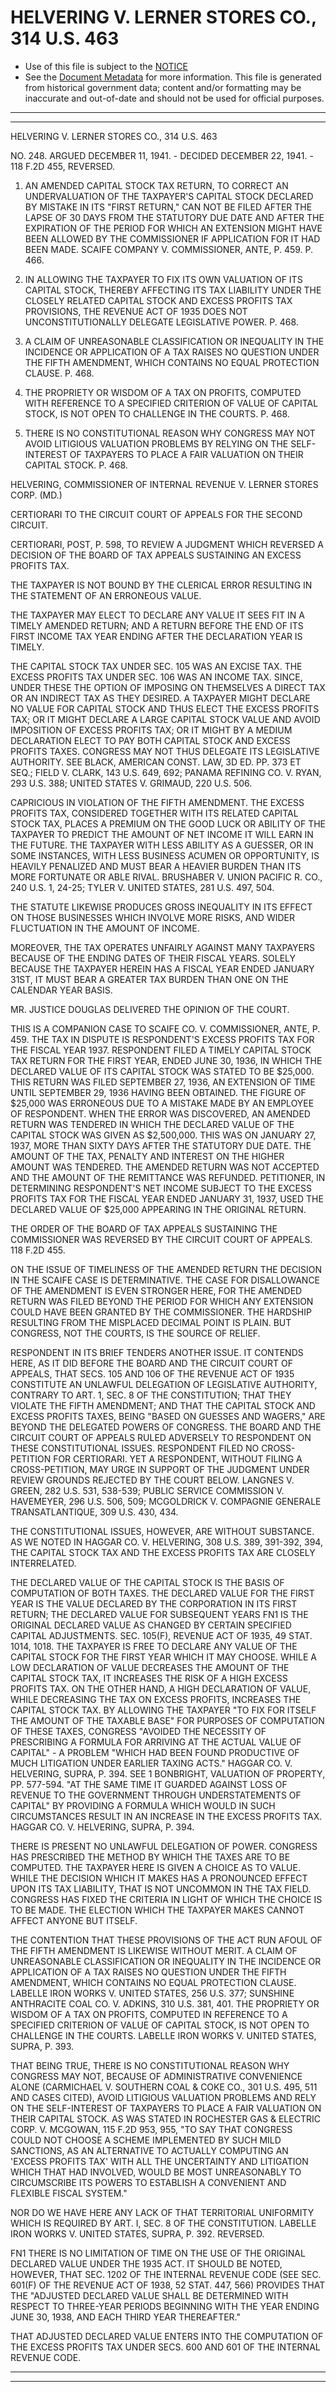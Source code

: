 ---
---

# HELVERING V. LERNER STORES CO., 314 U.S. 463

* Use of this file is subject to the [NOTICE](https://github.com/publicdocs/notice/blob/master/NOTICE)
* See the [Document Metadata](../../../) for more information.
  This file is generated from historical government data; content and/or formatting may be inaccurate and out-of-date and should not be used for official purposes.

----------
----------

HELVERING V. LERNER STORES CO., 314 U.S. 463

NO. 248.  ARGUED DECEMBER 11, 1941.  - DECIDED DECEMBER 22, 1941.  - 118 F.2D 455, REVERSED.

1.  AN AMENDED CAPITAL STOCK TAX RETURN, TO CORRECT AN UNDERVALUATION OF THE TAXPAYER'S CAPITAL STOCK DECLARED BY MISTAKE IN ITS "FIRST RETURN," CAN NOT BE FILED AFTER THE LAPSE OF 30 DAYS FROM THE STATUTORY DUE DATE AND AFTER THE EXPIRATION OF THE PERIOD FOR WHICH AN EXTENSION MIGHT HAVE BEEN ALLOWED BY THE COMMISSIONER IF APPLICATION FOR IT HAD BEEN MADE.  SCAIFE COMPANY V. COMMISSIONER, ANTE, P. 459.  P. 466.

2.  IN ALLOWING THE TAXPAYER TO FIX ITS OWN VALUATION OF ITS CAPITAL STOCK, THEREBY AFFECTING ITS TAX LIABILITY UNDER THE CLOSELY RELATED CAPITAL STOCK AND EXCESS PROFITS TAX PROVISIONS, THE REVENUE ACT OF 1935 DOES NOT UNCONSTITUTIONALLY DELEGATE LEGISLATIVE POWER.  P. 468.

3.  A CLAIM OF UNREASONABLE CLASSIFICATION OR INEQUALITY IN THE INCIDENCE OR APPLICATION OF A TAX RAISES NO QUESTION UNDER THE FIFTH AMENDMENT, WHICH CONTAINS NO EQUAL PROTECTION CLAUSE.  P. 468.

4.  THE PROPRIETY OR WISDOM OF A TAX ON PROFITS, COMPUTED WITH REFERENCE TO A SPECIFIED CRITERION OF VALUE OF CAPITAL STOCK, IS NOT OPEN TO CHALLENGE IN THE COURTS.  P. 468.

5.  THERE IS NO CONSTITUTIONAL REASON WHY CONGRESS MAY NOT AVOID LITIGIOUS VALUATION PROBLEMS BY RELYING ON THE SELF-INTEREST OF TAXPAYERS TO PLACE A FAIR VALUATION ON THEIR CAPITAL STOCK.  P. 468.

HELVERING, COMMISSIONER OF INTERNAL REVENUE V. LERNER STORES CORP. (MD.)

CERTIORARI TO THE CIRCUIT COURT OF APPEALS FOR THE SECOND CIRCUIT.

CERTIORARI, POST, P. 598, TO REVIEW A JUDGMENT WHICH REVERSED A DECISION OF THE BOARD OF TAX APPEALS SUSTAINING AN EXCESS PROFITS TAX.

THE TAXPAYER IS NOT BOUND BY THE CLERICAL ERROR RESULTING IN THE STATEMENT OF AN ERRONEOUS VALUE.

THE TAXPAYER MAY ELECT TO DECLARE ANY VALUE IT SEES FIT IN A TIMELY AMENDED RETURN; AND A RETURN BEFORE THE END OF ITS FIRST INCOME TAX YEAR ENDING AFTER THE DECLARATION YEAR IS TIMELY.

THE CAPITAL STOCK TAX UNDER SEC. 105 WAS AN EXCISE TAX.  THE EXCESS PROFITS TAX UNDER SEC. 106 WAS AN INCOME TAX.  SINCE, UNDER THESE THE OPTION OF IMPOSING ON THEMSELVES A DIRECT TAX OR AN INDIRECT TAX AS THEY DESIRED.  A TAXPAYER MIGHT DECLARE NO VALUE FOR CAPITAL STOCK AND THUS ELECT THE EXCESS PROFITS TAX; OR IT MIGHT DECLARE A LARGE CAPITAL STOCK VALUE AND AVOID IMPOSITION OF EXCESS PROFITS TAX; OR IT MIGHT BY A MEDIUM DECLARATION ELECT TO PAY BOTH CAPITAL STOCK AND EXCESS PROFITS TAXES.  CONGRESS MAY NOT THUS DELEGATE ITS LEGISLATIVE AUTHORITY.  SEE BLACK, AMERICAN CONST. LAW, 3D ED. PP. 373 ET SEQ.; FIELD V. CLARK, 143 U.S. 649, 692; PANAMA REFINING CO. V. RYAN, 293 U.S. 388; UNITED STATES V. GRIMAUD, 220 U.S. 506.

CAPRICIOUS IN VIOLATION OF THE FIFTH AMENDMENT.  THE EXCESS PROFITS TAX, CONSIDERED TOGETHER WITH ITS RELATED CAPITAL STOCK TAX, PLACES A PREMIUM ON THE GOOD LUCK OR ABILITY OF THE TAXPAYER TO PREDICT THE AMOUNT OF NET INCOME IT WILL EARN IN THE FUTURE.  THE TAXPAYER WITH LESS ABILITY AS A GUESSER, OR IN SOME INSTANCES, WITH LESS BUSINESS ACUMEN OR OPPORTUNITY, IS HEAVILY PENALIZED AND MUST BEAR A HEAVIER BURDEN THAN ITS MORE FORTUNATE OR ABLE RIVAL.  BRUSHABER V. UNION PACIFIC R. CO., 240 U.S. 1, 24-25; TYLER V. UNITED STATES, 281 U.S. 497, 504.

THE STATUTE LIKEWISE PRODUCES GROSS INEQUALITY IN ITS EFFECT ON THOSE BUSINESSES WHICH INVOLVE MORE RISKS, AND WIDER FLUCTUATION IN THE AMOUNT OF INCOME.

MOREOVER, THE TAX OPERATES UNFAIRLY AGAINST MANY TAXPAYERS BECAUSE OF THE ENDING DATES OF THEIR FISCAL YEARS.  SOLELY BECAUSE THE TAXPAYER HEREIN HAS A FISCAL YEAR ENDED JANUARY 31ST, IT MUST BEAR A GREATER TAX BURDEN THAN ONE ON THE CALENDAR YEAR BASIS.

MR. JUSTICE DOUGLAS DELIVERED THE OPINION OF THE COURT.

THIS IS A COMPANION CASE TO SCAIFE CO. V. COMMISSIONER, ANTE, P. 459.  THE TAX IN DISPUTE IS RESPONDENT'S EXCESS PROFITS TAX FOR THE FISCAL YEAR 1937.  RESPONDENT FILED A TIMELY CAPITAL STOCK TAX RETURN FOR THE FIRST YEAR, ENDED JUNE 30, 1936, IN WHICH THE DECLARED VALUE OF ITS CAPITAL STOCK WAS STATED TO BE $25,000.  THIS RETURN WAS FILED SEPTEMBER 27, 1936, AN EXTENSION OF TIME UNTIL SEPTEMBER 29, 1936 HAVING BEEN OBTAINED.  THE FIGURE OF $25,000 WAS ERRONEOUS DUE TO A MISTAKE MADE BY AN EMPLOYEE OF RESPONDENT.  WHEN THE ERROR WAS DISCOVERED, AN AMENDED RETURN WAS TENDERED IN WHICH THE DECLARED VALUE OF THE CAPITAL STOCK WAS GIVEN AS $2,500,000.  THIS WAS ON JANUARY 27, 1937, MORE THAN SIXTY DAYS AFTER THE STATUTORY DUE DATE.  THE AMOUNT OF THE TAX, PENALTY AND INTEREST ON THE HIGHER AMOUNT WAS TENDERED.  THE AMENDED RETURN WAS NOT ACCEPTED AND THE AMOUNT OF THE REMITTANCE WAS REFUNDED.  PETITIONER, IN DETERMINING RESPONDENT'S NET INCOME SUBJECT TO THE EXCESS PROFITS TAX FOR THE FISCAL YEAR ENDED JANUARY 31, 1937, USED THE DECLARED VALUE OF $25,000 APPEARING IN THE ORIGINAL RETURN.

THE ORDER OF THE BOARD OF TAX APPEALS SUSTAINING THE COMMISSIONER WAS REVERSED BY THE CIRCUIT COURT OF APPEALS.  118 F.2D 455.

ON THE ISSUE OF TIMELINESS OF THE AMENDED RETURN THE DECISION IN THE SCAIFE CASE IS DETERMINATIVE.  THE CASE FOR DISALLOWANCE OF THE AMENDMENT IS EVEN STRONGER HERE, FOR THE AMENDED RETURN WAS FILED BEYOND THE PERIOD FOR WHICH ANY EXTENSION COULD HAVE BEEN GRANTED BY THE COMMISSIONER.  THE HARDSHIP RESULTING FROM THE MISPLACED DECIMAL POINT IS PLAIN.  BUT CONGRESS, NOT THE COURTS, IS THE SOURCE OF RELIEF.

RESPONDENT IN ITS BRIEF TENDERS ANOTHER ISSUE.  IT CONTENDS HERE, AS IT DID BEFORE THE BOARD AND THE CIRCUIT COURT OF APPEALS, THAT SECS. 105 AND 106 OF THE REVENUE ACT OF 1935 CONSTITUTE AN UNLAWFUL DELEGATION OF LEGISLATIVE AUTHORITY, CONTRARY TO ART. 1, SEC. 8 OF THE CONSTITUTION; THAT THEY VIOLATE THE FIFTH AMENDMENT; AND THAT THE CAPITAL STOCK AND EXCESS PROFITS TAXES, BEING "BASED ON GUESSES AND WAGERS," ARE BEYOND THE DELEGATED POWERS OF CONGRESS.  THE BOARD AND THE CIRCUIT COURT OF APPEALS RULED ADVERSELY TO RESPONDENT ON THESE CONSTITUTIONAL ISSUES.  RESPONDENT FILED NO CROSS-PETITION FOR CERTIORARI.  YET A RESPONDENT, WITHOUT FILING A CROSS-PETITION, MAY URGE IN SUPPORT OF THE JUDGMENT UNDER REVIEW GROUNDS REJECTED BY THE COURT BELOW.  LANGNES V. GREEN, 282 U.S. 531, 538-539; PUBLIC SERVICE COMMISSION V. HAVEMEYER, 296 U.S. 506, 509; MCGOLDRICK V. COMPAGNIE GENERALE TRANSATLANTIQUE, 309 U.S. 430, 434.

THE CONSTITUTIONAL ISSUES, HOWEVER, ARE WITHOUT SUBSTANCE.  AS WE NOTED IN HAGGAR CO. V. HELVERING, 308 U.S. 389, 391-392, 394, THE CAPITAL STOCK TAX AND THE EXCESS PROFITS TAX ARE CLOSELY INTERRELATED.

THE DECLARED VALUE OF THE CAPITAL STOCK IS THE BASIS OF COMPUTATION OF BOTH TAXES.  THE DECLARED VALUE FOR THE FIRST YEAR IS THE VALUE DECLARED BY THE CORPORATION IN ITS FIRST RETURN; THE DECLARED VALUE FOR SUBSEQUENT YEARS  FN1  IS THE ORIGINAL DECLARED VALUE AS CHANGED BY CERTAIN SPECIFIED CAPITAL ADJUSTMENTS.  SEC. 105(F), REVENUE ACT OF 1935, 49 STAT. 1014, 1018.  THE TAXPAYER IS FREE TO DECLARE ANY VALUE OF THE CAPITAL STOCK FOR THE FIRST YEAR WHICH IT MAY CHOOSE.  WHILE A LOW DECLARATION OF VALUE DECREASES THE AMOUNT OF THE CAPITAL STOCK TAX, IT INCREASES THE RISK OF A HIGH EXCESS PROFITS TAX.  ON THE OTHER HAND, A HIGH DECLARATION OF VALUE, WHILE DECREASING THE TAX ON EXCESS PROFITS, INCREASES THE CAPITAL STOCK TAX.  BY ALLOWING THE TAXPAYER "TO FIX FOR ITSELF THE AMOUNT OF THE TAXABLE BASE" FOR PURPOSES OF COMPUTATION OF THESE TAXES, CONGRESS "AVOIDED THE NECESSITY OF PRESCRIBING A FORMULA FOR ARRIVING AT THE ACTUAL VALUE OF CAPITAL" - A PROBLEM "WHICH HAD BEEN FOUND PRODUCTIVE OF MUCH LITIGATION UNDER EARLIER TAXING ACTS."  HAGGAR CO. V. HELVERING, SUPRA, P. 394.  SEE 1 BONBRIGHT, VALUATION OF PROPERTY, PP. 577-594.  "AT THE SAME TIME IT GUARDED AGAINST LOSS OF REVENUE TO THE GOVERNMENT THROUGH UNDERSTATEMENTS OF CAPITAL" BY PROVIDING A FORMULA WHICH WOULD IN SUCH CIRCUMSTANCES RESULT IN AN INCREASE IN THE EXCESS PROFITS TAX.  HAGGAR CO. V. HELVERING, SUPRA, P. 394.

THERE IS PRESENT NO UNLAWFUL DELEGATION OF POWER.  CONGRESS HAS PRESCRIBED THE METHOD BY WHICH THE TAXES ARE TO BE COMPUTED.  THE TAXPAYER HERE IS GIVEN A CHOICE AS TO VALUE.  WHILE THE DECISION WHICH IT MAKES HAS A PRONOUNCED EFFECT UPON ITS TAX LIABILITY, THAT IS NOT UNCOMMON IN THE TAX FIELD.  CONGRESS HAS FIXED THE CRITERIA IN LIGHT OF WHICH THE CHOICE IS TO BE MADE.  THE ELECTION WHICH THE TAXPAYER MAKES CANNOT AFFECT ANYONE BUT ITSELF.

THE CONTENTION THAT THESE PROVISIONS OF THE ACT RUN AFOUL OF THE FIFTH AMENDMENT IS LIKEWISE WITHOUT MERIT.  A CLAIM OF UNREASONABLE CLASSIFICATION OR INEQUALITY IN THE INCIDENCE OR APPLICATION OF A TAX RAISES NO QUESTION UNDER THE FIFTH AMENDMENT, WHICH CONTAINS NO EQUAL PROTECTION CLAUSE.  LABELLE IRON WORKS V. UNITED STATES, 256 U.S. 377; SUNSHINE ANTHRACITE COAL CO. V. ADKINS, 310 U.S. 381, 401.  THE PROPRIETY OR WISDOM OF A TAX ON PROFITS, COMPUTED IN REFERENCE TO A SPECIFIED CRITERION OF VALUE OF CAPITAL STOCK, IS NOT OPEN TO CHALLENGE IN THE COURTS.  LABELLE IRON WORKS V. UNITED STATES, SUPRA, P. 393.

THAT BEING TRUE, THERE IS NO CONSTITUTIONAL REASON WHY CONGRESS MAY NOT, BECAUSE OF ADMINISTRATIVE CONVENIENCE ALONE (CARMICHAEL V. SOUTHERN COAL & COKE CO., 301 U.S. 495, 511 AND CASES CITED), AVOID LITIGIOUS VALUATION PROBLEMS AND RELY ON THE SELF-INTEREST OF TAXPAYERS TO PLACE A FAIR VALUATION ON THEIR CAPITAL STOCK.  AS WAS STATED IN ROCHESTER GAS & ELECTRIC CORP. V. MCGOWAN, 115 F.2D 953, 955, "TO SAY THAT CONGRESS COULD NOT CHOOSE A SCHEME IMPLEMENTED BY SUCH MILD SANCTIONS, AS AN ALTERNATIVE TO ACTUALLY COMPUTING AN 'EXCESS PROFITS TAX' WITH ALL THE UNCERTAINTY AND LITIGATION WHICH THAT HAD INVOLVED, WOULD BE MOST UNREASONABLY TO CIRCUMSCRIBE ITS POWERS TO ESTABLISH A CONVENIENT AND FLEXIBLE FISCAL SYSTEM."

NOR DO WE HAVE HERE ANY LACK OF THAT TERRITORIAL UNIFORMITY WHICH IS REQUIRED BY ART. I, SEC. 8 OF THE CONSTITUTION.  LABELLE IRON WORKS V. UNITED STATES, SUPRA, P. 392.  REVERSED.

FN1  THERE IS NO LIMITATION OF TIME ON THE USE OF THE ORIGINAL DECLARED VALUE UNDER THE 1935 ACT.  IT SHOULD BE NOTED, HOWEVER, THAT SEC. 1202 OF THE INTERNAL REVENUE CODE (SEE SEC. 601(F) OF THE REVENUE ACT OF 1938, 52 STAT. 447, 566) PROVIDES THAT THE "ADJUSTED DECLARED VALUE SHALL BE DETERMINED WITH RESPECT TO THREE-YEAR PERIODS BEGINNING WITH THE YEAR ENDING JUNE 30, 1938, AND EACH THIRD YEAR THEREAFTER."

THAT ADJUSTED DECLARED VALUE ENTERS INTO THE COMPUTATION OF THE EXCESS PROFITS TAX UNDER SECS. 600 AND 601 OF THE INTERNAL REVENUE CODE.


----------
----------

